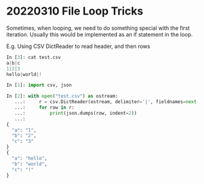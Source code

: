 # 20220310 File Loop Tricks

Sometimes, when looping, we need to do something special with the first iteration.
Usually this would be implemented as an if statement in the loop.

E.g. Using CSV DictReader to read header, and then rows

```python
In [3]: cat test.csv
a|b|c
1|2|3
hello|world|!

In [1]: import csv, json

In [2]: with open("test.csv") as ostream:
   ...:     r = csv.DictReader(ostream, delimiter='|', fieldnames=next(ostream).strip().split('|'))
   ...:     for row in r:
   ...:         print(json.dumps(row, indent=2))
   ...: 
{
  "a": "1",
  "b": "2",
  "c": "3"
}
{
  "a": "hello",
  "b": "world",
  "c": "!"
}
```